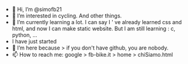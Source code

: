 - 👋 Hi, I’m @simofb21 
- 👀 I’m interested in cycling. And other things. 
- 🌱 I’m currently learning a lot. I can say I ' ve already learned css and html, and now I can make static  website. But I am still learning : c, python, ...
- I have just started
- 💞️ I’m  here because > if you don't have github, you are nobody. 
- 📫 How to reach me: google >  fb-bike.it > home > chiSiamo.html

<!---
simofb21/simofb21 is a ✨ special ✨ repository because its `README.md` (this file) appears on your GitHub profile.
You can click the Preview link to take a look at your changes.
--->
